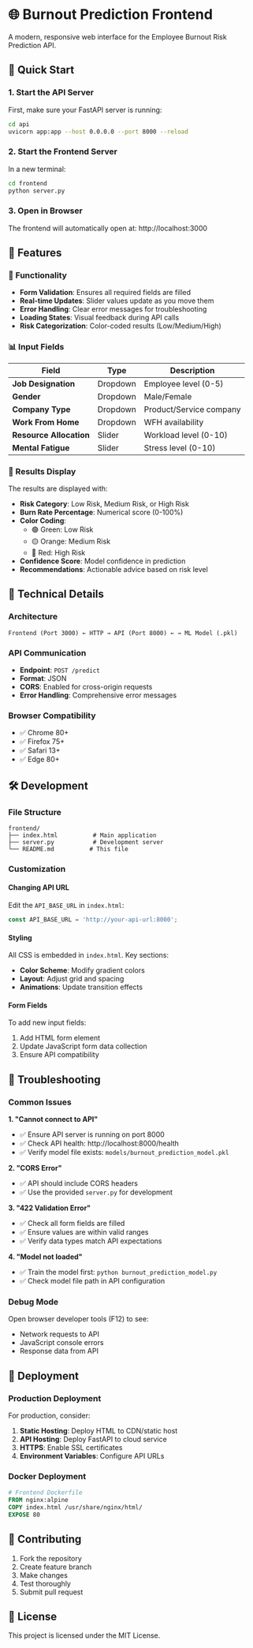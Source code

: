 # 🌐 Burnout Prediction Frontend

A modern, responsive web interface for the Employee Burnout Risk Prediction API.

## 🚀 Quick Start

### 1. Start the API Server
First, make sure your FastAPI server is running:
```bash
cd api
uvicorn app:app --host 0.0.0.0 --port 8000 --reload
```

### 2. Start the Frontend Server
In a new terminal:
```bash
cd frontend
python server.py
```

### 3. Open in Browser
The frontend will automatically open at: http://localhost:3000

## 📱 Features


### 🔧 Functionality
- **Form Validation**: Ensures all required fields are filled
- **Real-time Updates**: Slider values update as you move them
- **Error Handling**: Clear error messages for troubleshooting
- **Loading States**: Visual feedback during API calls
- **Risk Categorization**: Color-coded results (Low/Medium/High)

### 📊 Input Fields

| Field | Type | Description |
|-------|------|-------------|
| **Job Designation** | Dropdown | Employee level (0-5) |
| **Gender** | Dropdown | Male/Female |
| **Company Type** | Dropdown | Product/Service company |
| **Work From Home** | Dropdown | WFH availability |
| **Resource Allocation** | Slider | Workload level (0-10) |
| **Mental Fatigue** | Slider | Stress level (0-10) |

### 🎯 Results Display

The results are displayed with:
- **Risk Category**: Low Risk, Medium Risk, or High Risk
- **Burn Rate Percentage**: Numerical score (0-100%)
- **Color Coding**: 
  - 🟢 Green: Low Risk
  - 🟡 Orange: Medium Risk
  - 🔴 Red: High Risk
- **Confidence Score**: Model confidence in prediction
- **Recommendations**: Actionable advice based on risk level

## 🔧 Technical Details

### Architecture
```
Frontend (Port 3000) ← HTTP → API (Port 8000) ← → ML Model (.pkl)
```

### API Communication
- **Endpoint**: `POST /predict`
- **Format**: JSON
- **CORS**: Enabled for cross-origin requests
- **Error Handling**: Comprehensive error messages

### Browser Compatibility
- ✅ Chrome 80+
- ✅ Firefox 75+
- ✅ Safari 13+
- ✅ Edge 80+

## 🛠️ Development

### File Structure
```
frontend/
├── index.html          # Main application
├── server.py           # Development server
└── README.md          # This file
```

### Customization

#### Changing API URL
Edit the `API_BASE_URL` in `index.html`:
```javascript
const API_BASE_URL = 'http://your-api-url:8000';
```

#### Styling
All CSS is embedded in `index.html`. Key sections:
- **Color Scheme**: Modify gradient colors
- **Layout**: Adjust grid and spacing
- **Animations**: Update transition effects

#### Form Fields
To add new input fields:
1. Add HTML form element
2. Update JavaScript form data collection
3. Ensure API compatibility

## 🐛 Troubleshooting

### Common Issues

**1. "Cannot connect to API"**
- ✅ Ensure API server is running on port 8000
- ✅ Check API health: http://localhost:8000/health
- ✅ Verify model file exists: `models/burnout_prediction_model.pkl`

**2. "CORS Error"**
- ✅ API should include CORS headers
- ✅ Use the provided `server.py` for development

**3. "422 Validation Error"**
- ✅ Check all form fields are filled
- ✅ Ensure values are within valid ranges
- ✅ Verify data types match API expectations

**4. "Model not loaded"**
- ✅ Train the model first: `python burnout_prediction_model.py`
- ✅ Check model file path in API configuration

### Debug Mode
Open browser developer tools (F12) to see:
- Network requests to API
- JavaScript console errors
- Response data from API

## 🚀 Deployment

### Production Deployment
For production, consider:

1. **Static Hosting**: Deploy HTML to CDN/static host
2. **API Hosting**: Deploy FastAPI to cloud service
3. **HTTPS**: Enable SSL certificates
4. **Environment Variables**: Configure API URLs

### Docker Deployment
```dockerfile
# Frontend Dockerfile
FROM nginx:alpine
COPY index.html /usr/share/nginx/html/
EXPOSE 80
```

## 🤝 Contributing

1. Fork the repository
2. Create feature branch
3. Make changes
4. Test thoroughly
5. Submit pull request

## 📄 License

This project is licensed under the MIT License.
